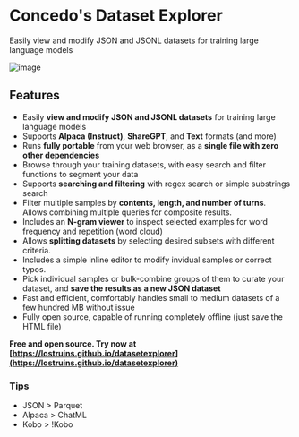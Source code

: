 # Concedo's Dataset Explorer
Easily view and modify JSON and JSONL datasets for training large language models

![image](https://github.com/user-attachments/assets/23c58d45-5a00-4159-9d37-c5a21996f2b0)

## Features
- Easily **view and modify JSON and JSONL datasets** for training large language models
- Supports **Alpaca (Instruct)**, **ShareGPT**, and **Text** formats (and more)
- Runs **fully portable** from your web browser, as a **single file with zero other dependencies**
- Browse through your training datasets, with easy search and filter functions to segment your data
- Supports **searching and filtering** with regex search or simple substrings search
- Filter multiple samples by **contents, length, and number of turns**. Allows combining multiple queries for composite results.
- Includes an **N-gram viewer** to inspect selected examples for word frequency and repetition (word cloud)
- Allows **splitting datasets** by selecting desired subsets with different criteria.
- Includes a simple inline editor to modify invidual samples or correct typos.
- Pick individual samples or bulk-combine groups of them to curate your dataset, and **save the results as a new JSON dataset**
- Fast and efficient, comfortably handles small to medium datasets of a few hundred MB without issue 
- Fully open source, capable of running completely offline (just save the HTML file)

**Free and open source. Try now at [https://lostruins.github.io/datasetexplorer](https://lostruins.github.io/datasetexplorer)**

### Tips
- JSON > Parquet
- Alpaca > ChatML
- Kobo > !Kobo
